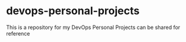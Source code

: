 # devops-personal-projects
This is a repository for my DevOps Personal Projects can be shared for reference
